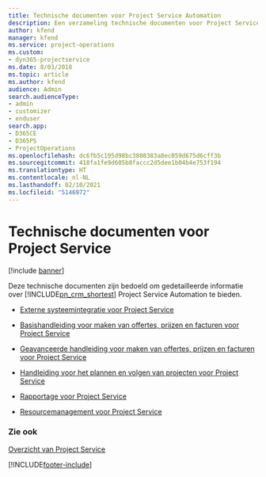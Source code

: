 ```yaml
---
title: Technische documenten voor Project Service Automation
description: Een verzameling technische documenten voor Project Service
author: kfend
manager: kfend
ms.service: project-operations
ms.custom:
- dyn365-projectservice
ms.date: 8/03/2018
ms.topic: article
ms.author: kfend
audience: Admin
search.audienceType:
- admin
- customizer
- enduser
search.app:
- D365CE
- D365PS
- ProjectOperations
ms.openlocfilehash: dc6fb5c195d98bc3808383a8ec059d675d6cff3b
ms.sourcegitcommit: 418fa1fe9d605b8faccc2d5dee1b04b4e753f194
ms.translationtype: HT
ms.contentlocale: nl-NL
ms.lasthandoff: 02/10/2021
ms.locfileid: "5146972"
---
```

# <a name="white-papers-for-project-service"></a>Technische documenten voor Project Service

[!include [banner](../includes/psa-now-project-operations.md)]

Deze technische documenten zijn bedoeld om gedetailleerde informatie over [!INCLUDE[pn_crm_shortest](../includes/pn-crm-shortest.md)] Project Service Automation te bieden.

-   [Externe systeemintegratie voor Project Service](https://go.microsoft.com/fwlink/?LinkId=825445)

-   [Basishandleiding voor maken van offertes, prijzen en facturen voor Project Service](https://go.microsoft.com/fwlink/?LinkId=825241)

-   [Geavanceerde handleiding voor maken van offertes, prijzen en facturen voor Project Service](https://go.microsoft.com/fwlink/?LinkId=825242)

-   [Handleiding voor het plannen en volgen van projecten voor Project Service](https://go.microsoft.com/fwlink/?LinkId=825243)

-   [Rapportage voor Project Service](https://go.microsoft.com/fwlink/?LinkId=825446)

-   [Resourcemanagement voor Project Service](https://go.microsoft.com/fwlink/?LinkId=825244)

### <a name="see-also"></a>Zie ook
 [Overzicht van Project Service](../psa/overview.md)


[!INCLUDE[footer-include](../includes/footer-banner.md)]
